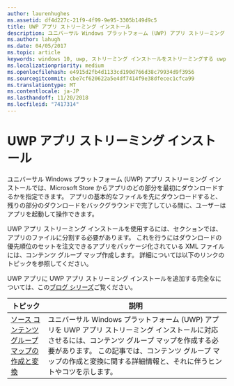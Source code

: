 ```yaml
---
author: laurenhughes
ms.assetid: df4d227c-21f9-4f99-9e95-3305b149d9c5
title: UWP アプリ ストリーミング インストール
description: ユニバーサル Windows プラットフォーム (UWP) アプリ ストリーミング インストールでは、Microsoft Store からアプリのどの部分を最初にダウンロードするかを指定できます。 アプリの基本的なファイルを先にダウンロードすると、残りの部分のダウンロードをバックグラウンドで完了している間に、ユーザーはアプリを起動して操作できます。
ms.author: lahugh
ms.date: 04/05/2017
ms.topic: article
keywords: windows 10, uwp, ストリーミング インストールをストリーミングする uwp アプリのインストールします。
ms.localizationpriority: medium
ms.openlocfilehash: e4915d2fb4d1133cd190d766d38c79934d9f3956
ms.sourcegitcommit: cbe7cf620622a5e4df7414f9e38dfecec1cfca99
ms.translationtype: MT
ms.contentlocale: ja-JP
ms.lasthandoff: 11/20/2018
ms.locfileid: "7417314"
---
```

# <a name="uwp-app-streaming-install"></a>UWP アプリ ストリーミング インストール
ユニバーサル Windows プラットフォーム (UWP) アプリ ストリーミング インストールでは、Microsoft Store からアプリのどの部分を最初にダウンロードするかを指定できます。 アプリの基本的なファイルを先にダウンロードすると、残りの部分のダウンロードをバックグラウンドで完了している間に、ユーザーはアプリを起動して操作できます。 

UWP アプリ ストリーミング インストールを使用するには、セクションでは、アプリのファイルに分割する必要があります。 これを行うにはダウンロードの優先順位のセットを注文できるアプリをパッケージ化されている XML ファイルには、コンテンツ グループ マップ作成します。 詳細については以下のリンクのトピックを参照してください。

UWP アプリに UWP アプリ ストリーミング インストールを追加する完全なについては、この[ブログ シリーズ](https://blogs.msdn.microsoft.com/appinstaller/2017/03/15/uwp-streaming-app-installation/)ご覧ください。

| トピック | 説明 | 
|-------|-------------|
| [ソース コンテンツ グループ マップの作成と変換](create-cgm.md) | ユニバーサル Windows プラットフォーム (UWP) アプリを UWP アプリ ストリーミング インストールに対応させるには、コンテンツ グループ マップを作成する必要があります。 この記事では、コンテンツ グループ マップの作成と変換に関する詳細情報と、それに伴うヒントやコツを示します。 |